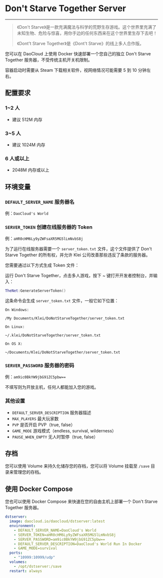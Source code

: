 # Don't Starve Together Server
---

> 《Don't Starve》是一款充满魔法与科学的荒野生存游戏。这个世界里充满了未知生物、危险与惊喜，用你手边的任何东西来在这个世界里生存下去吧！
> 
> 《Dont't Starve Together》是《Dont't Starve》的线上多人合作版。

您可以在 DaoCloud 上使用 Docker 快速部署一个您自己的独立 Don't Starve Together 服务器，不受传统主机开关机限制。

容器启动时需要从 Steam 下载相关软件，视网络情况可能需要 5 到 10 分钟左右。

## 配置要求

### 1~2 人

- 建议 512M 内存

### 3~5 人

- 建议 1024M 内存

### 6 人或以上

- 2048M 内存或以上

## 环境变量

### `DEFAULT_SERVER_NAME` 服务器名

例：`DaoCloud's World`

### `SERVER_TOKEN` 创建在线服务器的 Token

例：`aHR0cHM6Ly9yZWFsaXR5MG5lLmNvbS8j`

为了运行在线服务器需要一个 `server_token.txt` 文件，这个文件提供了 Don't Starve Together 的所有权，并允许 Klei 公司改善那些违反了条款的服务器。

您需要通过以下方式生成 Token 文件：

运行 Don't Starve Together，点击多人游戏，按下 ~ 键打开开发者控制台，并输入：

```lua
TheNet:GenerateServerToken()
```

这条命令会生成 `server_token.txt` 文件，一般它如下位置：

```
On Windows:

/My Documents/Klei/DoNotStarveTogether/server_token.txt

On Linux:

~/.klei/DoNotStarveTogether/server_token.txt
 
On OS X:
 
~/Documents/Klei/DoNotStarveTogether/server_token.txt
```

### `SERVER_PASSWORD` 服务器的密码

例：`am9ic0BkYW9jbG91ZC5pbw==`

不填写则为开放主机，任何人都能加入您的游戏。

### 其他设置

- `DEFAULT_SERVER_DESCRIPTION` 服务器描述
- `MAX_PLAYERS` 最大玩家数
- `PVP` 是否开启 PVP（true, false）
- `GAME_MODE` 游戏模式（endless, survival, wilderness）
- `PAUSE_WHEN_ENPTY` 无人时暂停（true, false）

## 存档

您可以使用 Volume 来持久化储存您的存档，您可以将 Volume 挂载至 `/save` 目录来管理您的存档。

## 使用 Docker Compose

您也可以使用 Docker Compose 来快速在您的自由主机上部署一个 Don't Starve Together 服务器。

```yaml
dstserver: 
  image: daocloud.io/daocloud/dstserver:latest 
  environment: 
    - DEFAULT_SERVER_NAME=DaoCloud's World
    - SERVER_TOKEN=aHR0cHM6Ly9yZWFsaXR5MG5lLmNvbS8j
    - SERVER_PASSWORD=am9ic0BkYW9jbG91ZC5pbw==
    - DEFAULT_SERVER_DESCRIPTION=DaoCloud's World Run In Docker
    - GAME_MODE=survival
  ports: 
    - "10999:10999/udp"
  volumes:
    - /opt/dstserver:/save
  restart: always
```
